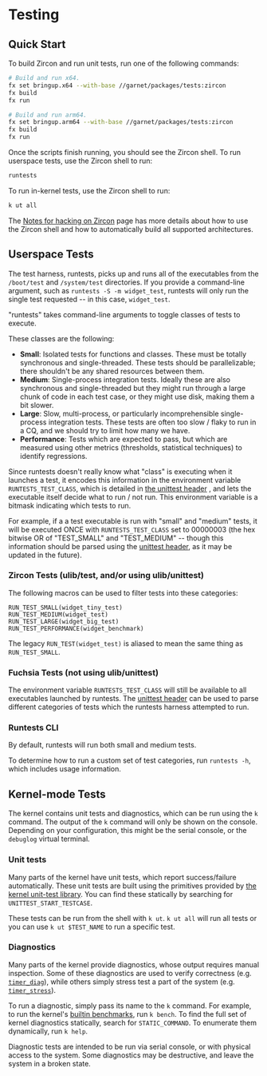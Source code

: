 # Testing

## Quick Start

To build Zircon and run unit tests, run one of the following commands:

```sh
# Build and run x64.
fx set bringup.x64 --with-base //garnet/packages/tests:zircon
fx build
fx run

# Build and run arm64.
fx set bringup.arm64 --with-base //garnet/packages/tests:zircon
fx build
fx run
```

Once the scripts finish running, you should see the Zircon shell. To run
userspace tests, use the Zircon shell to run:

```sh
runtests
```

To run in-kernel tests, use the Zircon shell to run:

```sh
k ut all
```

The [Notes for hacking on Zircon](hacking.md) page has more details about how to
use the Zircon shell and how to automatically build all supported architectures.

## Userspace Tests

The test harness, runtests, picks up and runs all of the executables from the
`/boot/test` and `/system/test` directories. If you provide a command-line
argument, such as `runtests -S -m widget_test`, runtests will only run the
single test requested -- in this case, `widget_test`.

"runtests" takes command-line arguments to toggle classes of tests to execute.

These classes are the following:

* **Small**: Isolated tests for functions and classes. These must be totally
  synchronous and single-threaded. These tests should be parallelizable; there
  shouldn't be any shared resources between them.
* **Medium**: Single-process integration tests. Ideally these are also synchronous
  and single-threaded but they might run through a large chunk of code in each
  test case, or they might use disk, making them a bit slower.
* **Large**: Slow, multi-process, or particularly incomprehensible single-process
  integration tests. These tests are often too slow / flaky to run in a CQ, and
  we should try to limit how many we have.
* **Performance**: Tests which are expected to pass, but which are measured
  using other metrics (thresholds, statistical techniques) to identify
  regressions.

Since runtests doesn't really know what "class" is executing when it launches a
test, it encodes this information in the environment variable
`RUNTESTS_TEST_CLASS`, which is detailed in [the unittest
header][unittest-header] , and lets the executable itself decide what to run /
not run. This environment variable is a bitmask indicating which tests to run.

For example, if a a test executable is run with "small" and "medium" tests,
it will be executed ONCE with `RUNTESTS_TEST_CLASS` set to 00000003 (the
hex bitwise OR of "TEST_SMALL" and "TEST_MEDIUM" -- though this information
should be parsed using the [unittest header][unittest-header], as it may be
updated in the future).

### Zircon Tests (ulib/test, and/or using ulib/unittest)

The following macros can be used to filter tests into these categories:

```
RUN_TEST_SMALL(widget_tiny_test)
RUN_TEST_MEDIUM(widget_test)
RUN_TEST_LARGE(widget_big_test)
RUN_TEST_PERFORMANCE(widget_benchmark)
```

The legacy `RUN_TEST(widget_test)` is aliased to mean the same thing as
`RUN_TEST_SMALL`.

### Fuchsia Tests (not using ulib/unittest)

The environment variable `RUNTESTS_TEST_CLASS` will still be available to all
executables launched by runtests. The [unittest header][unittest-header] can be
used to parse different categories of tests which the runtests harness attempted
to run.

### Runtests CLI

By default, runtests will run both small and medium tests.

To determine how to run a custom set of test categories, run `runtests -h`,
which includes usage information.

[unittest-header]: /zircon/system/ulib/unittest/include/unittest/unittest.h "Unittest Header"


## Kernel-mode Tests

The kernel contains unit tests and diagnostics, which can be run using the `k`
command. The output of the `k` command will only be shown on the
console. Depending on your configuration, this might be the serial console, or
the `debuglog` virtual terminal.

### Unit tests

Many parts of the kernel have unit tests, which report success/failure
automatically. These unit tests are built using the primitives provided by [the
kernel unit-test library](/zircon/kernel/lib/unittest/). You can find these statically
by searching for `UNITTEST_START_TESTCASE`.

These tests can be run from the shell with `k ut`. `k ut all` will run all tests
or you can use `k ut $TEST_NAME` to run a specific test.

### Diagnostics

Many parts of the kernel provide diagnostics, whose output requires manual
inspection. Some of these diagnostics are used to verify correctness
(e.g. [`timer_diag`](/zircon/kernel/tests/timer_tests.cc)), while others simply
stress test a part of the system
(e.g. [`timer_stress`](/zircon/kernel/tests/timer_tests.cc)).

To run a diagnostic, simply pass its name to the `k` command. For example, to
run the kernel's [builtin benchmarks](/zircon/kernel/tests/benchmarks.cc), run `k
bench`. To find the full set of kernel diagnostics statically, search for
`STATIC_COMMAND`. To enumerate them dynamically, run `k help`.

Diagnostic tests are intended to be run via serial console, or with physical
access to the system. Some diagnostics may be destructive, and leave the system
in a broken state.
